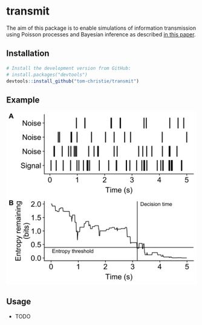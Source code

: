 # transmit 

The aim of this package is to enable simulations of information transmission using Poisson processes and Bayesian inference as described [in this paper](https://github.com/tom-christie/transmit/blob/master/vignettes/Christie_and_Schrater_2019.pdf).

## Installation

```r
# Install the development version from GitHub:
# install.packages("devtools")
devtools::install_github("tom-christie/transmit")
```

## Example

<img src="https://github.com/tom-christie/transmit/blob/master/inst/entropy_decrease_example.png?raw=true" width="600"/>

## Usage

* TODO


